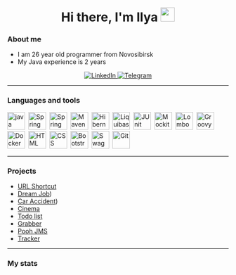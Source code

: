 <div id="header" align="center">
    <h1>Hi there, I'm  Ilya 
<img src="https://github.com/blackcater/blackcater/raw/main/images/Hi.gif" height="32"/></h1>
</div>


### About me
- I am 26 year old programmer from Novosibirsk
- My Java experience is 2 years

<div id="socials" align="center">
    <a href="">
    <img src="https://img.shields.io/badge/LinkedIn-blue?style=for-the-badge&logo=linkedin&logoColor=white" alt="LinkedIn"/>
  </a>
  <a href="https://t.me/ilya96s">
    <img src="https://img.shields.io/badge/Telegram-blue?style=for-the-badge&logo=telegram&logoColor=white" alt="Telegram"/>
  </a>
</div>

---

### Languages and tools


<img src="https://user-images.githubusercontent.com/25181517/117201156-9a724800-adec-11eb-9a9d-3cd0f67da4bc.png" title="java" width="40" height="40"/>&nbsp;
<img src="https://user-images.githubusercontent.com/25181517/117201470-f6d56780-adec-11eb-8f7c-e70e376cfd07.png" title="Spring" width="40" height="40"/>&nbsp;
<img src="https://user-images.githubusercontent.com/25181517/183891303-41f257f8-6b3d-487c-aa56-c497b880d0fb.png" title="Spring Boot" width="40" height="40"/>&nbsp;
<img src="https://user-images.githubusercontent.com/25181517/117207242-07d5a700-adf4-11eb-975e-be04e62b984b.png" title="Maven" width="40" height="40"/>&nbsp;
<img src="https://user-images.githubusercontent.com/25181517/117207493-49665200-adf4-11eb-808e-a9c0fcc2a0a0.png" title="Hibernate" width="40" height="40"/>&nbsp;
<img src="https://user-images.githubusercontent.com/25181517/183891673-32824908-bc5d-44f8-8f72-f0415822404a.png" title="Liquibase" width="40" height="40"/>&nbsp;
<img src="https://user-images.githubusercontent.com/25181517/117533873-484d4480-afef-11eb-9fad-67c8605e3592.png" title="JUnit" width="40" height="40"/>&nbsp;
<img src="https://user-images.githubusercontent.com/25181517/183892181-ad32b69e-3603-418c-b8e7-99e976c2a784.png" title="Mockito" width="40" height="40"/>&nbsp;
<img src="https://user-images.githubusercontent.com/25181517/190229463-87fa862f-ccf0-48da-8023-940d287df610.png" title="Lombok" width="40" height="40"/>&nbsp;
<img src="https://user-images.githubusercontent.com/25181517/183892787-bca94a0e-ffcb-4eeb-8137-e0fc4e446c25.png" title="Groovy" width="40" height="40"/>&nbsp;
<img src="https://user-images.githubusercontent.com/25181517/117207330-263ba280-adf4-11eb-9b97-0ac5b40bc3be.png" title="Docker" width="40" height="40"/>&nbsp;
<img src="https://user-images.githubusercontent.com/25181517/192158954-f88b5814-d510-4564-b285-dff7d6400dad.png" title="HTML" width="40" height="40"/>&nbsp;
<img src="https://user-images.githubusercontent.com/25181517/183898674-75a4a1b1-f960-4ea9-abcb-637170a00a75.png" title="CSS" width="40" height="40"/>&nbsp;
<img src="https://user-images.githubusercontent.com/25181517/183898054-b3d693d4-dafb-4808-a509-bab54cf5de34.png" title="Bootstrap" width="40" height="40"/>&nbsp;
<img src="https://user-images.githubusercontent.com/25181517/186711335-a3729606-5a78-4496-9a36-06efcc74f800.png" title="Swagger" width="40" height="40"/>&nbsp;
<img src="https://user-images.githubusercontent.com/25181517/192108372-f71d70ac-7ae6-4c0d-8395-51d8870c2ef0.png" title="Git" width="40" height="40"/>&nbsp;

---

### Projects
- [URL Shortcut](https://github.com/Ilya96s/job4j_url_shortcut)
- [Dream Job](https://github.com/Ilya96s/job4j_dreamjob))
- [Car Accident](https://github.com/Ilya96s/job4j_accidents))
- [Cinema](https://github.com/Ilya96s/job4j_cinema)
- [Todo list](https://github.com/Ilya96s/job4j_todo)
- [Grabber](https://github.com/Ilya96s/job4j_grabber)
- [Pooh JMS](https://github.com/Ilya96s/job4j_pooh)
- [Tracker](https://github.com/Ilya96s/job4j_tracker)

---

### My stats

<div id="stat" align="center">
    <img src="https://github-profile-summary-cards.vercel.app/api/cards/profile-details?username=ilya96s&theme=github_dark" alt=""/>
    <img src="https://github-profile-summary-cards.vercel.app/api/cards/most-commit-language?username=ilya96s&theme=github_dark" alt=""/>
     <img src="https://github-profile-summary-cards.vercel.app/api/cards/stats?username=ilya96s&theme=github_dark" alt=""/>
</div>

